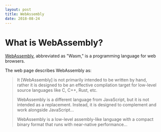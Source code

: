```yaml
---
layout: post
title: WebAssembly
date: 2018-08-24
---
```


# What is WebAssembly?

[WebAssembly](https://webassembly.org/), abbreviated as "Wasm," is a programming language for web browsers. 

The web page [](https://developer.mozilla.org/en-US/docs/WebAssembly/Concepts) describes WebAssembly as:

> It [WebAssembly] is not primarily intended to be written by hand, rather it is designed to be an effective compilation target for low-level source languages like C, C++, Rust, etc.
>
> WebAssembly is a different language from JavaScript, but it is not intended as a replacement. Instead, it is designed to complement and work alongside JavaScript...
>
> WebAssembly is a low-level assembly-like language with a compact binary format that runs with near-native performance...
